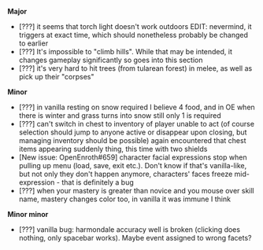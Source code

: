 **Major**
- [???] it seems that torch light doesn't work outdoors EDIT: nevermind, it triggers at exact time, which should nonetheless probably be changed to earlier
- [???] It's impossible to "climb hills". While that may be intended, it changes gameplay significantly so goes into this section
- [???] it's very hard to hit trees (from tularean forest) in melee, as well as pick up their "corpses"
 
**Minor**
- [???] in vanilla resting on snow required I believe 4 food, and in OE when there is winter and grass turns into snow still only 1 is required
- [???] can't switch in chest to inventory of player unable to act (of course selection should jump to anyone active or disappear upon closing, but managing inventory should be possible)
again encountered that chest items appearing suddenly thing, this time with two shields
- [New issue: OpenEnroth#659] character facial expressions stop when pulling up menu (load, save, exit etc.). Don't know if that's vanilla-like, but not only they don't happen anymore, characters' faces freeze mid-expression - that is definitely a bug
- [???] when your mastery is greater than novice and you mouse over skill name, mastery changes color too, in vanilla it was immune I think
 
**Minor minor**
- [???] vanilla bug: harmondale accuracy well is broken (clicking does nothing, only spacebar works). Maybe event assigned to wrong facets?

